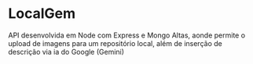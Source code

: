 # LocalGem
API  desenvolvida em Node com Express e Mongo Altas, aonde permite o upload de imagens para um repositório local, além de inserção de descrição via ia do Google (Gemini)
